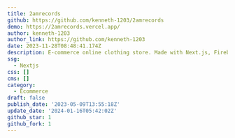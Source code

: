 ```yaml
---
title: 2amrecords
github: https://github.com/kenneth-1203/2amrecords
demo: https://2amrecords.vercel.app/
author: kenneth-1203
author_link: https://github.com/kenneth-1203
date: 2023-11-28T08:48:41.174Z
description: E-commerce online clothing store. Made with Next.js, Firebase and Stripe.
ssg:
  - Nextjs
css: []
cms: []
category:
  - Ecommerce
draft: false
publish_date: '2023-05-09T13:55:18Z'
update_date: '2024-01-16T05:42:02Z'
github_star: 1
github_fork: 1
---
```

